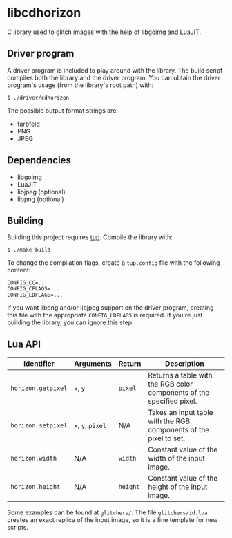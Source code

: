 # libcdhorizon

C library used to glitch images with the help of [libgoimg](https://github.com/sug0/libgoimg)
and [LuaJIT](https://bitop.luajit.org/).

## Driver program

A driver program is included to play around with the library.
The build script compiles both the library and the driver program.
You can obtain the driver program's usage (from the library's root path) with:

    $ ./driver/cdhorizon

The possible output format strings are:

* farbfeld
* PNG
* JPEG

## Dependencies

* libgoimg
* LuaJIT
* libjpeg (optional)
* libpng (optional)

## Building

Building this project requires [tup](http://gittup.org/tup/).
Compile the library with:

    $ ./make build

To change the compilation flags, create a `tup.config` file with the
following content:

    CONFIG_CC=...
    CONFIG_CFLAGS=...
    CONFIG_LDFLAGS=...

If you want libpng and/or libjpeg support on the driver program,
creating this file with the appropriate `CONFIG_LDFLAGS` is required.
If you're just building the library, you can ignore this step.

## Lua API

| Identifier         | Arguments         | Return   | Description                                                           |
|--------------------|-------------------|----------|-----------------------------------------------------------------------|
| `horizon.getpixel` | `x`, `y`          | `pixel`  | Returns a table with the RGB color components of the specified pixel. |
| `horizon.setpixel` | `x`, `y`, `pixel` | N/A      | Takes an input table with the RGB components of the pixel to set.     |
| `horizon.width`    | N/A               | `width`  | Constant value of the width of the input image.                       |
| `horizon.height`   | N/A               | `height` | Constant value of the height of the input image.                      |

Some examples can be found at `glitchers/`. The file `glitchers/id.lua` creates
an exact replica of the input image, so it is a fine template for new scripts.
